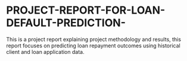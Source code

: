 # PROJECT-REPORT-FOR-LOAN-DEFAULT-PREDICTION-
This is a project report explaining project methodology and results, this report focuses on predicting loan repayment outcomes using historical client and loan application data. 
